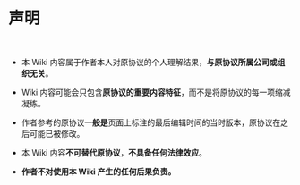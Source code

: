 # 声明

<br />

- 本 Wiki 内容属于作者本人对原协议的个人理解结果，**与原协议所属公司或组织无关**。

- Wiki 内容可能会只包含**原协议的重要内容特征**，而不是将原协议的每一项缩减凝练。

- 作者参考的原协议**一般是**页面上标注的最后编辑时间的当时版本，原协议在之后可能已被修改。

- 本 Wiki 内容**不可替代原协议**，**不具备任何法律效应**。

- **作者不对使用本 Wiki 产生的任何后果负责。**

<br />

<br />

